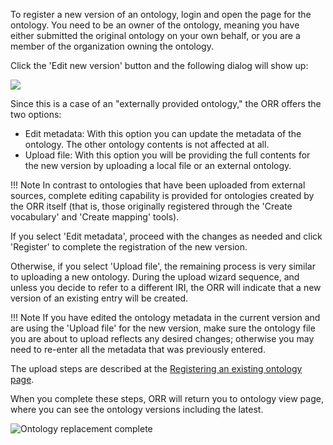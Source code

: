 To register a new version of an ontology, login and open the page for the
ontology. You need to be an owner of the ontology, meaning you have either 
submitted the original ontology on your own behalf, or you are a member of
the organization owning the ontology.  

Click the 'Edit new version' button and the following dialog will show up:

![](../img/create_ontology_version.png)

Since this is a case of an "externally provided ontology," the ORR offers the 
two options:

- Edit metadata: With this option you can update the metadata of the ontology.
  The other ontology contents is not affected at all.
- Upload file: With this option you will be providing the full contents for
  the new version by uploading a local file or an external ontology. 

!!! Note
    In contrast to ontologies that have been uploaded from external sources, 
    complete editing capability is provided for ontologies created by the ORR itself
    (that is, those originally registered through the 'Create vocabulary' and 
    'Create mapping' tools).

If you select 'Edit metadata', proceed with the changes as needed and click 'Register'
to complete the registration of the new version.

Otherwise, if you select 'Upload file', the remaining process is very similar to uploading a new ontology.
During the upload wizard sequence, and unless you decide to refer to a different IRI, 
the ORR will indicate that a new version of an existing entry will be created.

!!! Note
    If you have edited the ontology metadata in the current version and are using the
    'Upload file' for the new version, make sure the ontology file you are about to upload
    reflects any desired changes;
    otherwise you may need to re-enter all the metadata that was previously entered.

The upload steps are described at the 
[Registering an existing ontology page](new.md#uploading-an-ontology).

When you complete these steps, ORR will return you to ontology view page, 
where you can see the ontology versions including the latest.
    
![Ontology replacement complete](../img/cor/ontology-replace-successful-20170129.png)
